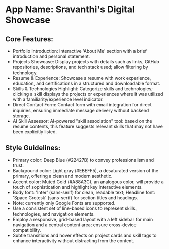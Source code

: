 # **App Name**: Sravanthi's Digital Showcase

## Core Features:

- Portfolio Introduction: Interactive 'About Me' section with a brief introduction and personal statement.
- Projects Showcase: Display projects with details such as links, GitHub repositories, descriptions, and tech stack used; allow filtering by technology.
- Resume & Experience: Showcase a resume with work experience, education, and certifications in a structured and downloadable format.
- Skills & Technologies Highlight: Categorize skills and technologies; clicking a skill displays the projects or experiences where it was utilized with a familiarity/experience level indicator.
- Direct Contact Form: Contact form with email integration for direct inquiries, ensuring immediate message delivery without backend storage.
- AI Skill Assessor: AI-powered "skill association" tool: based on the resume contents, this feature suggests relevant skills that may not have been explicitly listed.

## Style Guidelines:

- Primary color: Deep Blue (#22427B) to convey professionalism and trust.
- Background color: Light gray (#EBEFF5), a desaturated version of the primary, offering a clean and modern aesthetic.
- Accent color: Muted Gold (#A88A3C), an analogous color, will provide a touch of sophistication and highlight key interactive elements.
- Body font: 'Inter' (sans-serif) for clean, readable text; Headline font: 'Space Grotesk' (sans-serif) for section titles and headings. 
- Note: currently only Google Fonts are supported.
- Use a consistent set of line-based icons to represent skills, technologies, and navigation elements.
- Employ a responsive, grid-based layout with a left sidebar for main navigation and a central content area; ensure cross-device compatibility.
- Subtle transitions and hover effects on project cards and skill tags to enhance interactivity without distracting from the content.